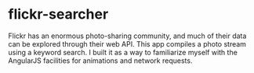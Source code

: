 # flickr-searcher

Flickr has an enormous photo-sharing community, and much of their data can be explored through their web API. This app compiles a photo stream using a keyword search. I built it as a way to familiarize myself with the AngularJS facilities for animations and network requests.
